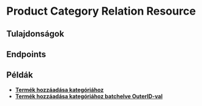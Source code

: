 # Product Category Relation Resource

## Tulajdonságok

<ResourceProperties :resource="'product_category_relation'" :lang="'hu'"/>

## Endpoints

[//]: <> (GET ENDPOINT)
<ResourceEndpoint :resource="'product_category_relation'" :endpoint="'get'" :lang="'hu'">

<template v-slot:responseJSON>

<<< @/docs/fixtures/api/product_category_relation/response/json/get_id.json

</template>

<template v-slot:responseXML>

<<< @/docs/fixtures/api/product_category_relation/response/xml/get_id.xml

</template>

</ResourceEndpoint>

[//]: <> (GETCOLLECTION ENDPOINT)
<ResourceEndpoint :resource="'product_category_relation'" :endpoint="'getCollection'" :lang="'hu'">

<template v-slot:responseJSON>

<<< @/docs/fixtures/api/product_category_relation/response/json/get_page.json

</template>

<template v-slot:responseXML>

<<< @/docs/fixtures/api/product_category_relation/response/xml/get_page.xml

</template>

</ResourceEndpoint>

[//]: <> (POST ENDPOINT)
<ResourceEndpoint :resource="'product_category_relation'" :endpoint="'post'" :lang="'hu'">

<template v-slot:request>

<<< @/docs/fixtures/api/product_category_relation/request/post.json

</template>

<template v-slot:responseJSON>

<<< @/docs/fixtures/api/product_category_relation/response/json/get_id.json

</template>

<template v-slot:responseXML>

<<< @/docs/fixtures/api/product_category_relation/response/xml/get_id.xml

</template>

</ResourceEndpoint>

[//]: <> (PUT ENDPOINT)
<ResourceEndpoint :resource="'product_category_relation'" :endpoint="'put'" :lang="'hu'">

<template v-slot:request>

<<< @/docs/fixtures/api/product_category_relation/request/put.json

</template>

<template v-slot:responseJSON>

<<< @/docs/fixtures/api/product_category_relation/response/json/get_id.json

</template>

<template v-slot:responseXML>

<<< @/docs/fixtures/api/product_category_relation/response/xml/get_id.xml

</template>

</ResourceEndpoint>

[//]: <> (DELETE ENDPOINT)
<ResourceEndpoint :resource="'product_category_relation'" :endpoint="'delete'" :lang="'hu'"/>

## Példák

- [**Termék hozzáadása kategóriához**](../development/api-examples/04_attach_product_to_category.md)
- [**Termék hozzáadása kategóriához batchelve OuterID-val**](../development/api/04_batch.md#termek-hozzaadasa-kategoriahoz-outer-id-segitsegevel)

